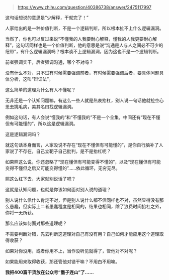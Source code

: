 > https://www.zhihu.com/question/40386738/answer/2475117997





这句话想说的意思是“少解释，干就完了！”

人家给出的是一种价值判断，不是一个逻辑判断，所以根本扯不上什么逻辑漏洞。

当然了，你也可以反过来说“不懂我的人我要耐心解释，懂我的人我更要耐心解释”，这句话同样也是一个价值判断，他的意思是说“沟通是人与人之间必不可少的纽带”，有什么逻辑漏洞吗？根本谈不上逻辑漏洞，因为这也不是一个逻辑判断。

前者强调实干，后者强调沟通，哪个不对吗？

没有什么不对，只不过有时候需要强调前者，有时候需要强调后者，要具体问题具体分析，这叫“辩证法”。

这么简单的道理为什么有人不懂呢？

无非还是一个认知问题嘛，有这么一些人就是热衷抬杠，别人说一句话他就挖空心思去挑毛病，美其名曰找逻辑漏洞。

例如这句话，有人会说“懂我的”和“不懂我的”不是一个全集，中间还有“现在不懂但有可能懂的”，所以这是逻辑漏洞。

这是逻辑漏洞吗？

就这句话本身而言，人家没说不存在“现在不懂但有可能懂的”，是你自行脑补了人家说了不存在，自己立靶子自己批判，是不是抬杠呢？

如果照这么说，你还忽略了“现在懂但有可能变得不懂的”，以及“现在懂但有可能变得不懂但之后又可能变得懂的”……依此循环，无穷无尽。

照这么杠下去，大家就别说话了吧？

这就是认知问题，也就是你该如何面对别人说的道理？

别人说什么信什么肯定不对，但是别人说什么都不信同样也不对，虽然显得没有那么愚蠢，但实际上二者愚蠢程度是相同的，结果也相同，除了浪费时间抬杠之外，你将一无所获。

那么应该如何面对那些道理呢？

不需要判断对错，先去判断这道理对自己有没有用？自己如何才能应用这个道理取得收获？

如果对你没用，或者你用不上，当作没听见就得了，管他对不对呢？

如果能用来取得收获，那还管他对错干嘛？不用白不用嘛。

**我把400篇干货放在公众号“墨子连山”了……**




